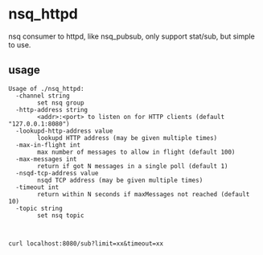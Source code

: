 # nsq_httpd

nsq consumer to httpd, like nsq_pubsub, only support stat/sub, but simple to use.


## usage


	Usage of ./nsq_httpd:
	  -channel string
	    	set nsq group
	  -http-address string
	    	<addr>:<port> to listen on for HTTP clients (default "127.0.0.1:8080")
	  -lookupd-http-address value
	    	lookupd HTTP address (may be given multiple times)
	  -max-in-flight int
	    	max number of messages to allow in flight (default 100)
	  -max-messages int
	    	return if got N messages in a single poll (default 1)
	  -nsqd-tcp-address value
	    	nsqd TCP address (may be given multiple times)
	  -timeout int
	    	return within N seconds if maxMessages not reached (default 10)
	  -topic string
	    	set nsq topic



	curl localhost:8080/sub?limit=xx&timeout=xx